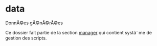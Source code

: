 # data

DonnÃ©es gÃ©nÃ©rÃ©es

Ce dossier fait partie de la section [manager](..) qui contient systã¨me de gestion des scripts.
